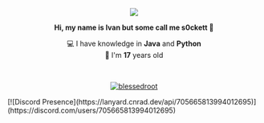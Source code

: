 <p align="center">
  <a href="https://github.com/blessedroot">
    <img src="https://komarev.com/ghpvc/?username=blessedroot&color=red">
  </a>
</p>

<p align="center"><b>Hi, my name is Ivan but some call me s0ckett 👋</b></p>
<p align="center">💻 I have knowledge in <b>Java</b> and <b>Python</b><br>🎉 I'm <b>17</b> years old</p>

</br>

<p align="center">
  <a href="https://github.com/blessedroot">
    <img align="center" src="https://github-readme-stats.vercel.app/api?username=blessedroot&show_icons=true&theme=radical&count_private=true&locale=en" alt="blessedroot"/>
  </a>
</p>
[![Discord Presence](https://lanyard.cnrad.dev/api/705665813994012695)](https://discord.com/users/705665813994012695)

</p>
